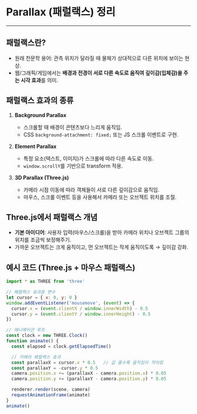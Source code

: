 # Parallax (패럴랙스) 정리

---

>

## 패럴랙스란?

- 원래 천문학 용어: 관측 위치가 달라질 때 물체가 상대적으로 다른 위치에 보이는 현상.
- 웹/그래픽/게임에서는 **배경과 전경이 서로 다른 속도로 움직여 깊이감(입체감)을 주는 시각 효과**를 의미.

## 패럴랙스 효과의 종류
1. **Background Parallax**
   - 스크롤할 때 배경이 콘텐츠보다 느리게 움직임.
   - CSS `background-attachment: fixed;` 또는 JS 스크롤 이벤트로 구현.

2. **Element Parallax**
   - 특정 요소(텍스트, 이미지)가 스크롤에 따라 다른 속도로 이동.
   - `window.scrollY`를 기반으로 transform 적용.

3. **3D Parallax (Three.js)**
   - 카메라 시점 이동에 따라 객체들이 서로 다른 깊이감으로 움직임.
   - 마우스, 스크롤 이벤트 등을 사용해서 카메라 또는 오브젝트 위치를 조절.

## Three.js에서 패럴랙스 개념
- **기본 아이디어**: 사용자 입력(마우스/스크롤)을 받아 카메라 위치나 오브젝트 그룹의 위치를 조금씩 보정해주기.
- 가까운 오브젝트는 크게 움직이고, 먼 오브젝트는 작게 움직이도록 → 깊이감 강화.

## 예시 코드 (Three.js + 마우스 패럴랙스)

```js
import * as THREE from 'three'

// 패럴랙스 효과용 변수
let cursor = { x: 0, y: 0 }
window.addEventListener('mousemove', (event) => {
  cursor.x = (event.clientX / window.innerWidth) - 0.5
  cursor.y = (event.clientY / window.innerHeight) - 0.5
})

// 애니메이션 루프
const clock = new THREE.Clock()
function animate() {
  const elapsed = clock.getElapsedTime()

  // 카메라 패럴랙스 효과
  const parallaxX = cursor.x * 0.5   // 값 줄수록 움직임이 작아짐
  const parallaxY = -cursor.y * 0.5
  camera.position.x += (parallaxX - camera.position.x) * 0.05
  camera.position.y += (parallaxY - camera.position.y) * 0.05

  renderer.render(scene, camera)
  requestAnimationFrame(animate)
}
animate()
